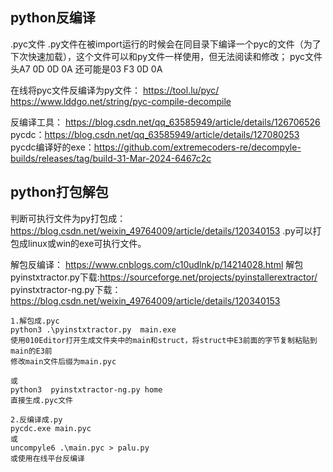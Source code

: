 ## **python反编译**
.pyc文件
.py文件在被import运行的时候会在同目录下编译一个pyc的文件（为了下次快速加载），这个文件可以和py文件一样使用，但无法阅读和修改；
pyc文件头A7 0D 0D 0A  还可能是03 F3 0D 0A

在线将pyc文件反编译为py文件：
<https://tool.lu/pyc/>
<https://www.lddgo.net/string/pyc-compile-decompile>

反编译工具：
<https://blog.csdn.net/qq_63585949/article/details/126706526>
pycdc：<https://blog.csdn.net/qq_63585949/article/details/127080253>
pycdc编译好的exe：<https://github.com/extremecoders-re/decompyle-builds/releases/tag/build-31-Mar-2024-6467c2c>
## **python打包解包**
判断可执行文件为py打包成：<https://blog.csdn.net/weixin_49764009/article/details/120340153>
.py可以打包成linux或win的exe可执行文件。

解包反编译：
<https://www.cnblogs.com/c10udlnk/p/14214028.html>
解包pyinstxtractor.py下载:<https://sourceforge.net/projects/pyinstallerextractor/>
pyinstxtractor-ng.py下载：<https://blog.csdn.net/weixin_49764009/article/details/120340153>
```
1.解包成.pyc
python3 .\pyinstxtractor.py  main.exe
使用010Editor打开生成文件夹中的main和struct，将struct中E3前面的字节复制粘贴到main的E3前
修改main文件后缀为main.pyc

或
python3  pyinstxtractor-ng.py home
直接生成.pyc文件

2.反编译成.py
pycdc.exe main.pyc
或
uncompyle6 .\main.pyc > palu.py
或使用在线平台反编译
```